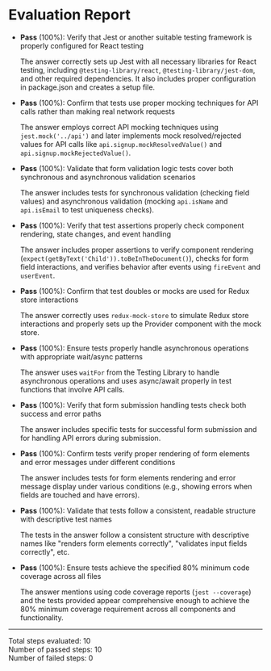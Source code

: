 # Evaluation Report

- **Pass** (100%): Verify that Jest or another suitable testing framework is properly configured for React testing
  
  The answer correctly sets up Jest with all necessary libraries for React testing, including `@testing-library/react`, `@testing-library/jest-dom`, and other required dependencies. It also includes proper configuration in package.json and creates a setup file.

- **Pass** (100%): Confirm that tests use proper mocking techniques for API calls rather than making real network requests
  
  The answer employs correct API mocking techniques using `jest.mock('../api')` and later implements mock resolved/rejected values for API calls like `api.signup.mockResolvedValue()` and `api.signup.mockRejectedValue()`.

- **Pass** (100%): Validate that form validation logic tests cover both synchronous and asynchronous validation scenarios
  
  The answer includes tests for synchronous validation (checking field values) and asynchronous validation (mocking `api.isName` and `api.isEmail` to test uniqueness checks).

- **Pass** (100%): Verify that test assertions properly check component rendering, state changes, and event handling
  
  The answer includes proper assertions to verify component rendering (`expect(getByText('Child')).toBeInTheDocument()`), checks for form field interactions, and verifies behavior after events using `fireEvent` and `userEvent`.

- **Pass** (100%): Confirm that test doubles or mocks are used for Redux store interactions
  
  The answer correctly uses `redux-mock-store` to simulate Redux store interactions and properly sets up the Provider component with the mock store.

- **Pass** (100%): Ensure tests properly handle asynchronous operations with appropriate wait/async patterns
  
  The answer uses `waitFor` from the Testing Library to handle asynchronous operations and uses async/await properly in test functions that involve API calls.

- **Pass** (100%): Verify that form submission handling tests check both success and error paths
  
  The answer includes specific tests for successful form submission and for handling API errors during submission.

- **Pass** (100%): Confirm tests verify proper rendering of form elements and error messages under different conditions
  
  The answer includes tests for form elements rendering and error message display under various conditions (e.g., showing errors when fields are touched and have errors).

- **Pass** (100%): Validate that tests follow a consistent, readable structure with descriptive test names
  
  The tests in the answer follow a consistent structure with descriptive names like "renders form elements correctly", "validates input fields correctly", etc.

- **Pass** (100%): Ensure tests achieve the specified 80% minimum code coverage across all files
  
  The answer mentions using code coverage reports (`jest --coverage`) and the tests provided appear comprehensive enough to achieve the 80% minimum coverage requirement across all components and functionality.

---

Total steps evaluated: 10  
Number of passed steps: 10  
Number of failed steps: 0
